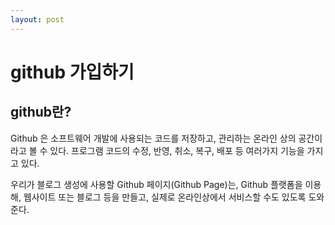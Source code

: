 ```yaml
---
layout: post
---
```


# github 가입하기

## github란?
Github 은 소프트웨어 개발에 사용되는 코드를 저장하고, 관리하는 온라인 상의 공간이라고 볼 수 있다. 프로그램 코드의 수정, 반영, 취소, 복구, 배포 등 여러가지 기능을 가지고 있다.

우리가 블로그 생성에 사용할 Github 페이지(Github Page)는, Github 플랫폼을 이용해, 웹사이트 또는 블로그 등을 만들고, 실제로 온라인상에서 서비스할 수도 있도록 도와준다.
